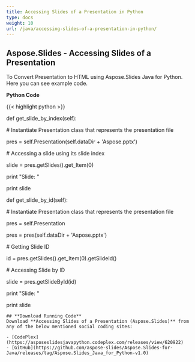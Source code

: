 ```yaml
---
title: Accessing Slides of a Presentation in Python
type: docs
weight: 10
url: /java/accessing-slides-of-a-presentation-in-python/
---
```


## **Aspose.Slides - Accessing Slides of a Presentation**
To Convert Presentation to HTML using Aspose.Slides Java for Python. Here you can see example code.

**Python Code**

{{< highlight python >}}

 def get_slide_by_index(self):

\# Instantiate Presentation class that represents the presentation file

pres = self.Presentation(self.dataDir + 'Aspose.pptx')

\# Accessing a slide using its slide index

slide = pres.getSlides().get_Item(0)

print "Slide: "

print slide

def get_slide_by_id(self):

\# Instantiate Presentation class that represents the presentation file

pres = self.Presentation

pres = pres(self.dataDir + 'Aspose.pptx')

\# Getting Slide ID

id = pres.getSlides().get_Item(0).getSlideId()

\# Accessing Slide by ID

slide = pres.getSlideById(id)

print "Slide: "

print slide

```
## **Download Running Code**
Download **Accessing Slides of a Presentation (Aspose.Slides)** from any of the below mentioned social coding sites:

- [CodePlex](https://asposeslidesjavapython.codeplex.com/releases/view/620922)
- [GitHub](https://github.com/aspose-slides/Aspose.Slides-for-Java/releases/tag/Aspose.Slides_Java_for_Python-v1.0)
